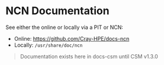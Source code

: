 # NCN Documentation

See either the online or locally via a PIT or NCN:
- Online: https://github.com/Cray-HPE/docs-ncn
- Locally: `/usr/share/doc/ncn`

> Documentation exists here in docs-csm until CSM v1.3.0

